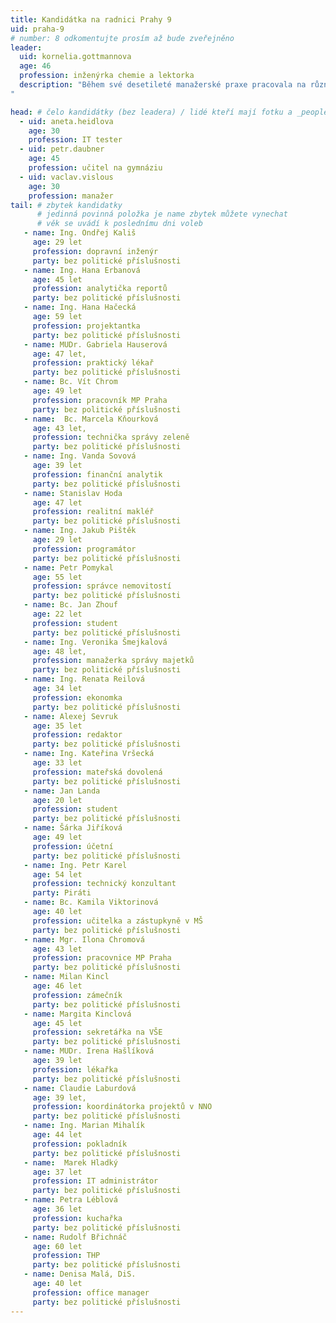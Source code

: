 ```yaml
---
title: Kandidátka na radnici Prahy 9
uid: praha-9
# number: 8 odkomentujte prosím až bude zveřejněno
leader: 
  uid: kornelia.gottmannova
  age: 46
  profession: inženýrka chemie a lektorka
  description: "Během své desetileté manažerské praxe pracovala na různých úrovních řízení: od vedoucího malého týmu po úroveň B-1. Má zkušenosti z managementu provozních i obchodních týmů v různých oborech průmyslu a obchodu (olejářský průmysl, logistika, odpadové hospodářství). Od roku 2006 pracuje v oblasti rozvoje lidí jako lektor, kouč a konzultant. Žije se svým partnerem a dvěma dcerami ve Vysočanech, Praha 9.
"

head: # čelo kandidátky (bez leadera) / lidé kteří mají fotku a _people/jmeno.md
  - uid: aneta.heidlova
    age: 30
    profession: IT tester
  - uid: petr.daubner
    age: 45
    profession: učitel na gymnáziu
  - uid: vaclav.vislous
    age: 30
    profession: manažer
tail: # zbytek kandidatky
      # jedinná povinná položka je name zbytek můžete vynechat
      # věk se uvádí k poslednímu dni voleb
   - name: Ing. Ondřej Kališ
     age: 29 let
     profession: dopravní inženýr
     party: bez politické příslušnosti
   - name: Ing. Hana Erbanová
     age: 45 let
     profession: analytička reportů
     party: bez politické příslušnosti
   - name: Ing. Hana Hačecká
     age: 59 let
     profession: projektantka
     party: bez politické příslušnosti
   - name: MUDr. Gabriela Hauserová
     age: 47 let,
     profession: praktický lékař
     party: bez politické příslušnosti
   - name: Bc. Vít Chrom
     age: 49 let
     profession: pracovník MP Praha
     party: bez politické příslušnosti
   - name:  Bc. Marcela Kňourková
     age: 43 let,
     profession: technička správy zeleně
     party: bez politické příslušnosti
   - name: Ing. Vanda Sovová
     age: 39 let
     profession: finanční analytik
     party: bez politické příslušnosti
   - name: Stanislav Hoda
     age: 47 let
     profession: realitní makléř
     party: bez politické příslušnosti
   - name: Ing. Jakub Pištěk
     age: 29 let
     profession: programátor
     party: bez politické příslušnosti
   - name: Petr Pomykal
     age: 55 let
     profession: správce nemovitostí
     party: bez politické příslušnosti
   - name: Bc. Jan Zhouf
     age: 22 let
     profession: student
     party: bez politické příslušnosti
   - name: Ing. Veronika Šmejkalová
     age: 48 let,
     profession: manažerka správy majetků
     party: bez politické příslušnosti
   - name: Ing. Renata Reilová
     age: 34 let
     profession: ekonomka
     party: bez politické příslušnosti
   - name: Alexej Sevruk
     age: 35 let
     profession: redaktor
     party: bez politické příslušnosti
   - name: Ing. Kateřina Vršecká
     age: 33 let
     profession: mateřská dovolená
     party: bez politické příslušnosti
   - name: Jan Landa
     age: 20 let
     profession: student
     party: bez politické příslušnosti
   - name: Šárka Jiříková
     age: 49 let
     profession: účetní
     party: bez politické příslušnosti
   - name: Ing. Petr Karel
     age: 54 let
     profession: technický konzultant
     party: Piráti
   - name: Bc. Kamila Viktorinová
     age: 40 let
     profession: učitelka a zástupkyně v MŠ
     party: bez politické příslušnosti
   - name: Mgr. Ilona Chromová
     age: 43 let
     profession: pracovnice MP Praha
     party: bez politické příslušnosti
   - name: Milan Kincl
     age: 46 let
     profession: zámečník
     party: bez politické příslušnosti
   - name: Margita Kinclová
     age: 45 let
     profession: sekretářka na VŠE
     party: bez politické příslušnosti
   - name: MUDr. Irena Hašlíková
     age: 39 let
     profession: lékařka
     party: bez politické příslušnosti
   - name: Claudie Laburdová
     age: 39 let,
     profession: koordinátorka projektů v NNO
     party: bez politické příslušnosti
   - name: Ing. Marian Mihalík
     age: 44 let
     profession: pokladník
     party: bez politické příslušnosti
   - name:  Marek Hladký
     age: 37 let
     profession: IT administrátor
     party: bez politické příslušnosti
   - name: Petra Léblová
     age: 36 let
     profession: kuchařka
     party: bez politické příslušnosti
   - name: Rudolf Břichnáč
     age: 60 let
     profession: THP
     party: bez politické příslušnosti
   - name: Denisa Malá, DiS.
     age: 40 let
     profession: office manager
     party: bez politické příslušnosti
---
```

